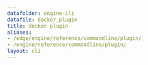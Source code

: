 ```yaml
---
datafolder: engine-cli
datafile: docker_plugin
title: docker plugin
aliases:
- /edge/engine/reference/commandline/plugin/
- /engine/reference/commandline/plugin/
layout: cli
---
```


<!--
此页面是根据 Docker 源代码自动生成的。如果您想建议更改此处显示的文本，请在 GitHub 上的源代码仓库中打开一个工单或拉取请求：

https://github.com/docker/cli
-->
